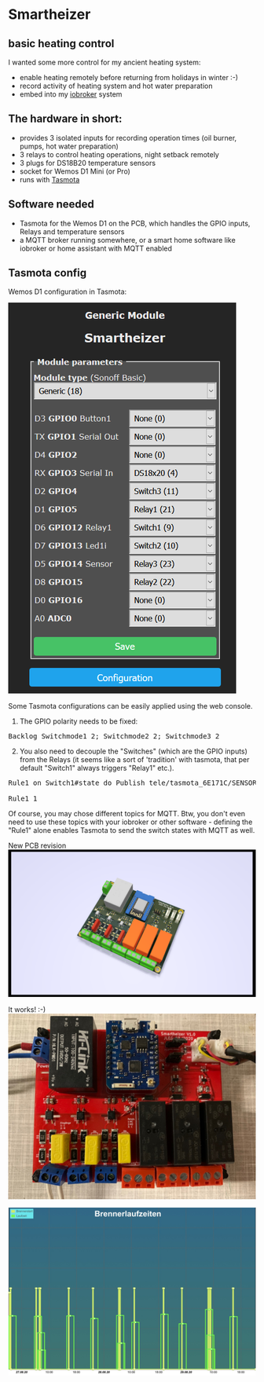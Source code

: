 # Smartheizer
## basic heating control

 I wanted some more control for my ancient heating system:
 * enable heating remotely before returning from holidays in winter :-)
 * record activity of heating system and hot water preparation
 * embed into my <a href="https://iobroker.net"> iobroker</a> system

 ##  The hardware in short:

* provides 3 isolated inputs for recording operation times (oil burner, pumps, hot water preparation)
* 3 relays to control heating operations, night setback remotely
* 3 plugs for DS18B20 temperature sensors
* socket for Wemos D1 Mini (or Pro)
* runs with <a href="https://tasmota.github.io/docs/"> Tasmota</a>

## Software needed
* Tasmota for the Wemos D1 on the PCB, which handles the GPIO inputs, Relays and temperature sensors
* a MQTT broker running somewhere, or a smart home software like iobroker or home assistant with MQTT enabled

## Tasmota config

Wemos D1 configuration in Tasmota:

![Tasmota Wemos Config](images/Tasmota-config.png)

Some Tasmota configurations can be easily applied using the web console. 

1) The GPIO polarity needs to be fixed:
<pre>
Backlog Switchmode1 2; Switchmode2 2; Switchmode3 2
</pre>


2) You also need to decouple the "Switches" (which are the GPIO inputs) from the Relays (it seems like a sort of 'tradition' with tasmota, that per default "Switch1" always triggers "Relay1" etc.).
<pre>
Rule1 on Switch1#state do Publish tele/tasmota_6E171C/SENSOR {"Time":"%timestamp%", "Burner":"%value%"} endon on Switch2#state do Publish tele/tasmota_6E171C/SENSOR {"Time":"%timestamp%", "Pump1":"%value%"} endon on Switch3#state do Publish tele/tasmota_6E171C/SENSOR {"Time":"%timestamp%", "Pump2":"%value%"} endon

Rule1 1
</pre>

Of course, you may chose different topics for MQTT. 
Btw, you don't even need to use these topics with your iobroker or other software - defining the "Rule1" alone enables Tasmota to send the switch states with MQTT as well.

New PCB revision
<img src="images/Smartheizer-PCB.png">

It works! :-)
<img src="images/8AC6BC32-7EAC-40B5-973C-2BA80A8D1718.jpeg">

<img src="images/2DB619B8-0DFF-4BAB-8C94-BF35DD0DF3BA.jpeg">

